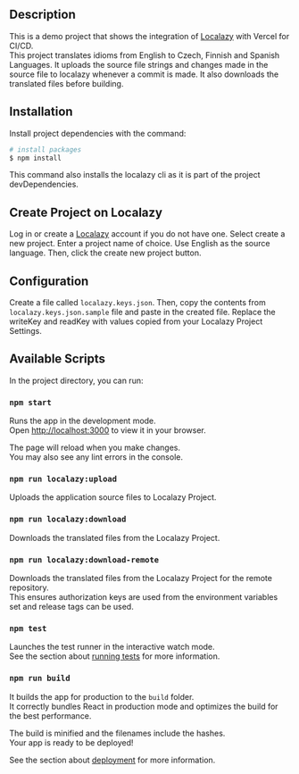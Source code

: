 ## Description

This is a demo project that shows the integration of [Localazy](https://localazy.com/) with Vercel for CI/CD. \
This project translates idioms from English to Czech, Finnish and Spanish Languages. It uploads the source file strings and changes made in the source file to localazy whenever a commit is made. It also downloads the translated files before building.

## Installation
Install project dependencies with the command:
```bash
# install packages
$ npm install
```
This command also installs the localazy cli as it is part of the project devDependencies.

## Create Project on Localazy
Log in or create a [Localazy](https://localazy.com/) account if you do not have one.
Select create a new project. Enter a project name of choice. Use English as the source language. Then, click the create new project button.

## Configuration

Create a file called `localazy.keys.json`. Then, copy the contents from `localazy.keys.json.sample` file and paste in the created file.
Replace the writeKey and readKey with values copied from your Localazy Project Settings.

## Available Scripts

In the project directory, you can run:

### `npm start`

Runs the app in the development mode.\
Open [http://localhost:3000](http://localhost:3000) to view it in your browser.

The page will reload when you make changes.\
You may also see any lint errors in the console.

### `npm run localazy:upload`

Uploads the application source files to Localazy Project.

### `npm run localazy:download`

Downloads the translated files from the Localazy Project.

### `npm run localazy:download-remote`

Downloads the translated files from the Localazy Project for the remote repository. \
This ensures authorization keys are used from the environment variables set and release tags can be used.

### `npm test`

Launches the test runner in the interactive watch mode.\
See the section about [running tests](https://facebook.github.io/create-react-app/docs/running-tests) for more information.

### `npm run build`

It builds the app for production to the `build` folder.\
It correctly bundles React in production mode and optimizes the build for the best performance.

The build is minified and the filenames include the hashes.\
Your app is ready to be deployed!

See the section about [deployment](https://facebook.github.io/create-react-app/docs/deployment) for more information.